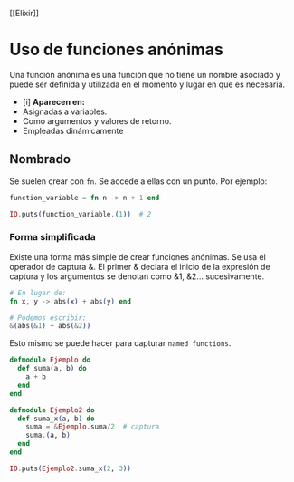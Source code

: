 [[Elixir]]

# Uso de funciones anónimas
Una función anónima es una función que no tiene un nombre asociado y puede ser definida y utilizada en el momento y lugar en que es necesaria. 

+ [i] **Aparecen en:**
+ Asignadas a variables.
+ Como argumentos y valores de retorno.
+ Empleadas dinámicamente

## Nombrado
Se suelen crear con `fn`. Se accede a ellas con un punto. Por ejemplo:
```elixir
function_variable = fn n -> n + 1 end

IO.puts(function_variable.(1))  # 2
```

### Forma simplificada
Existe una forma más simple de crear funciones anónimas. Se usa el operador de captura &. El primer & declara el inicio de la expresión de captura y los argumentos se denotan como &1, &2... sucesivamente.
```elixir
# En lugar de:
fn x, y -> abs(x) + abs(y) end

# Podemos escribir:
&(abs(&1) + abs(&2))
```

Esto mismo se puede hacer para capturar `named functions`.
```elixir
defmodule Ejemplo do
  def suma(a, b) do
    a + b
  end
end

defmodule Ejemplo2 do
  def suma_x(a, b) do
    suma = &Ejemplo.suma/2  # captura
    suma.(a, b)
  end
end

IO.puts(Ejemplo2.suma_x(2, 3))
```